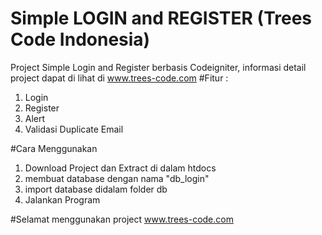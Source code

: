 # Simple LOGIN and REGISTER (Trees Code Indonesia)


Project Simple Login and Register berbasis Codeigniter, informasi detail project dapat di lihat di www.trees-code.com
#Fitur :
1. Login
2. Register
3. Alert
4. Validasi Duplicate Email

#Cara Menggunakan
1. Download Project dan Extract di dalam htdocs
2. membuat database dengan nama "db_login"
3. import database didalam folder db
4. Jalankan Program

#Selamat menggunakan project
www.trees-code.com